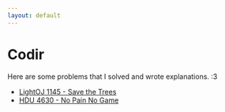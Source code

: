 ```yaml
---
layout: default
---
```


# Codir
Here are some problems that I solved and wrote explanations. :3

* [LightOJ 1145 - Save the Trees](./lo-1415-save-the-trees)
* [HDU 4630 - No Pain No Game](./hdu-4630-no-pain-no-game)
